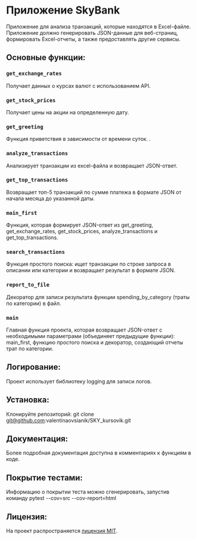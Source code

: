 # Приложение SkyBank
Приложение для анализа транзакций, которые находятся в Excel-файле. Приложение должно генерировать JSON-данные для веб-страниц, формировать Excel-отчеты, а также предоставлять другие сервисы.

## Основные функции:

### `get_exchange_rates`
Получает данных о курсах валют с использованием API.

### `get_stock_prices`
Получает цены на акции на определенную дату.

### `get_greeting`
Функция приветствия в зависимости от времени суток.
.
### `analyze_transactions`
Анализирует транзакции из excel-файла и возвращает JSON-ответ.

### `get_top_transactions`
Возвращает топ-5 транзакций по сумме платежа в формате JSON от начала месяца до указанной даты.

### `main_first`
Функция, которая формирует JSON-ответ из get_greeting, get_exchange_rates, get_stock_prices, analyze_transactions и get_top_transactions.

### `search_transactions`
Функция простого поиска: ищет транзакции по строке запроса в описании или категории и возвращает результат в формате JSON.

### `report_to_file`
Декоратор для записи результата функции spending_by_category (траты по категории) в файл.

### `main`
Главная функция проекта, которая возвращает JSON-ответ с необходимыми параметрами (объединяет предыдущие функции): main_first, функцию простого поиска и декоратор, создающий отчеты трат по категории.


## Логирование:
Проект использует библиотеку logging для записи логов.

## Установка:
Клонируйте репозиторий:
git clone git@github.com:valentinaovsianik/SKY_kursovik.git


## Документация:
Более подробная документация доступна в комментариях к функциям в коде.


## Покрытие тестами:
Информацию о покрытии теста можно сгенерировать, запустив команду pytest --cov=src --cov-report=html


## Лицензия:
На проект распространяется [лицензия MIT](LICENSE).